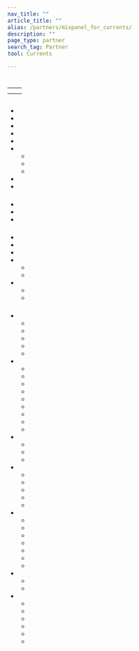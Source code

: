 ```yaml
---
nav_title: ""
article_title: ""
alias: /partners/mixpanel_for_currents/
description: ""
page_type: partner
search_tag: Partner
tool: Currents

---
```

 
# 

>  

  

## 

|  |  |
|---|---|
|  |  |
|  |  |
 

## 

  

   



###  

   

###  

   

  





## 



### 
- 
- 
- 
- 
- 
- 
  - 
  - 
  - 
- 
- 
  
### 
- 
- 
- 
  
### 
- 
- 
- 
- 
  - 
  - 
- 
  - 
  - 

### 
- 
  - 
  - 
  - 
  - 
  - 
- 
  - 
  - 
  - 
  - 
  - 
  - 
  - 
  - 
  - 
- 
  - 
  - 
  - 
- 
  - 
  - 
  - 
  - 
  - 
- 
  - 
  - 
  - 
  - 
  - 
  - 
  - 
- 
  - 
  - 
- 
  - 
  - 
  - 
  - 
  - 
  - 
  
[support]: {{site.baseurl}}/braze_support/




